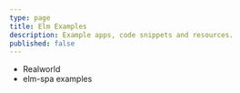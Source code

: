 ```yaml
---
type: page
title: Elm Examples
description: Example apps, code snippets and resources.
published: false
---
```



- Realworld
- elm-spa examples
